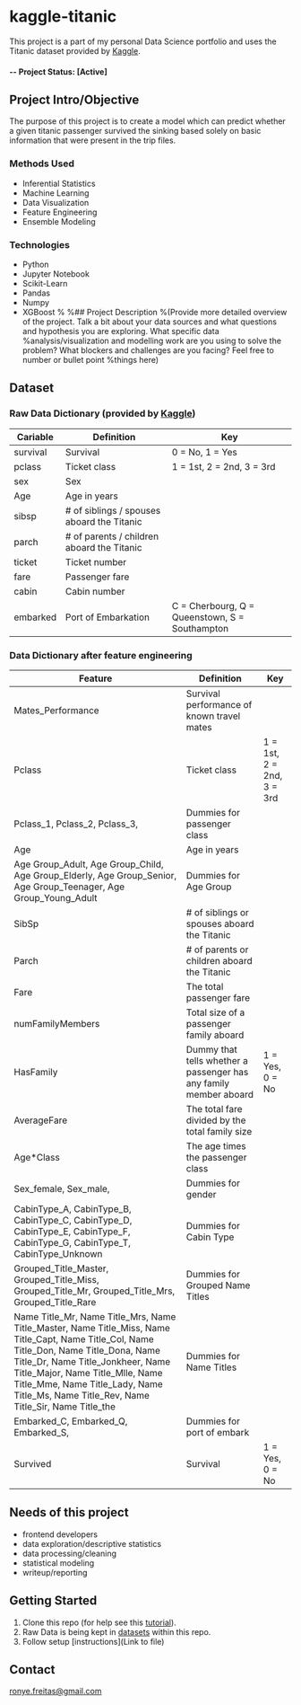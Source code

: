 # kaggle-titanic
This project is a part of my personal Data Science portfolio and uses the Titanic dataset provided by [Kaggle](https://www.kaggle.com/).

#### -- Project Status: [Active]

## Project Intro/Objective
The purpose of this project is to create a model which can predict whether a given titanic passenger survived the sinking based solely on basic information that were present in the trip files.

### Methods Used
* Inferential Statistics
* Machine Learning
* Data Visualization
* Feature Engineering
* Ensemble Modeling

### Technologies
* Python
* Jupyter Notebook
* Scikit-Learn
* Pandas
* Numpy
* XGBoost
%
%## Project Description
%(Provide more detailed overview of the project.  Talk a bit about your data sources and what questions and hypothesis you are exploring. What specific data %analysis/visualization and modelling work are you using to solve the problem? What blockers and challenges are you facing?  Feel free to number or bullet point %things here)

## Dataset
### Raw Data Dictionary (provided by [Kaggle](https://www.kaggle.com/))
| Cariable | Definition                                 | Key                                            |
|----------|--------------------------------------------|------------------------------------------------|
| survival | Survival                                   | 0 = No, 1 = Yes                                |
| pclass   | Ticket class                               | 1 = 1st, 2 = 2nd, 3 = 3rd                      |
| sex      | Sex                                        |                                                |
| Age      | Age in years                               |                                                |
| sibsp    | # of siblings / spouses aboard the Titanic |                                                |
| parch    | # of parents / children aboard the Titanic |                                                |
| ticket   | Ticket number                              |                                                |
| fare     | Passenger fare                             |                                                |
| cabin    | Cabin number                               |                                                |
| embarked | Port of Embarkation                        | C = Cherbourg, Q = Queenstown, S = Southampton |

### Data Dictionary after feature engineering
| Feature                                                                                                                                                                                                                                                                                                    | Definition                                                        | Key                       |
|------------------------------------------------------------------------------------------------------------------------------------------------------------------------------------------------------------------------------------------------------------------------------------------------------------|-------------------------------------------------------------------|---------------------------|
| Mates_Performance                                                                                                                                                                                                                                                                                          | Survival performance of known travel mates                        |                           |
| Pclass                                                                                                                                                                                                                                                                                                     | Ticket class                                                      | 1 = 1st, 2 = 2nd, 3 = 3rd |
| Pclass_1, Pclass_2, Pclass_3,                                                                                                                                                                                                                                                                              | Dummies for passenger class                                       |                           |
| Age                                                                                                                                                                                                                                                                                                        | Age in years                                                      |                           |
| Age Group_Adult, Age Group_Child, Age Group_Elderly, Age Group_Senior, Age Group_Teenager, Age Group_Young_Adult                                                                                                                                                                                           | Dummies for Age Group                                             |                           |
| SibSp                                                                                                                                                                                                                                                                                                      | # of siblings or spouses aboard the Titanic                       |                           |
| Parch                                                                                                                                                                                                                                                                                                      | # of parents or children aboard the Titanic                       |                           |
| Fare                                                                                                                                                                                                                                                                                                       | The total passenger fare                                          |                           |
| numFamilyMembers                                                                                                                                                                                                                                                                                           | Total size of a passenger family aboard                           |                           |
| HasFamily                                                                                                                                                                                                                                                                                                  | Dummy that tells whether a passenger has any family member aboard | 1 = Yes, 0 = No           |
| AverageFare                                                                                                                                                                                                                                                                                                | The total fare divided by the total family size                   |                           |
| Age*Class                                                                                                                                                                                                                                                                                                  | The age times the passenger class                                 |                           |
| Sex_female, Sex_male,                                                                                                                                                                                                                                                                                      | Dummies for gender                                                |                           |
| CabinType_A, CabinType_B, CabinType_C, CabinType_D, CabinType_E, CabinType_F, CabinType_G, CabinType_T, CabinType_Unknown                                                                                                                                                                                  | Dummies for Cabin Type                                            |                           |
| Grouped_Title_Master, Grouped_Title_Miss, Grouped_Title_Mr, Grouped_Title_Mrs, Grouped_Title_Rare                                                                                                                                                                                                          | Dummies for Grouped Name Titles                                   |                           |
| Name Title_Mr, Name Title_Mrs, Name Title_Master, Name Title_Miss, Name Title_Capt, Name Title_Col, Name Title_Don, Name Title_Dona, Name Title_Dr, Name Title_Jonkheer, Name Title_Major, Name Title_Mlle, Name Title_Mme, Name Title_Lady, Name Title_Ms, Name Title_Rev, Name Title_Sir, Name Title_the | Dummies for Name Titles                                           |                           |
| Embarked_C, Embarked_Q, Embarked_S,                                                                                                                                                                                                                                                                        | Dummies for port of embark                                        |                           |
| Survived                                                                                                                                                                                                                                                                                                   | Survival                                                          | 1 = Yes, 0 = No           |## Needs of this project

## Needs of this project
- frontend developers
- data exploration/descriptive statistics
- data processing/cleaning
- statistical modeling
- writeup/reporting

## Getting Started
1. Clone this repo (for help see this [tutorial](https://help.github.com/articles/cloning-a-repository/)).
2. Raw Data is being kept in [datasets](https://github.com/ronyefreitas/kaggle-titanic/tree/master/datasets) within this repo.
3. Follow setup [instructions](Link to file)


## Contact
ronye.freitas@gmail.com
